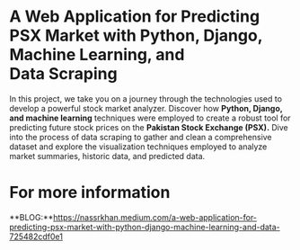 # A Web Application for Predicting PSX Market with Python, Django, Machine Learning, and Data Scraping
In this project, we take you on a journey through the technologies used to develop a powerful stock market analyzer. Discover how **Python, Django, and machine learning** techniques were employed to create a robust tool for predicting future stock prices on the **Pakistan Stock Exchange (PSX).** Dive into the process of data scraping to gather and clean a comprehensive dataset and explore the visualization techniques employed to analyze market summaries, historic data, and predicted data.

# For more information
**BLOG:**https://nassrkhan.medium.com/a-web-application-for-predicting-psx-market-with-python-django-machine-learning-and-data-725482cdf0e1
